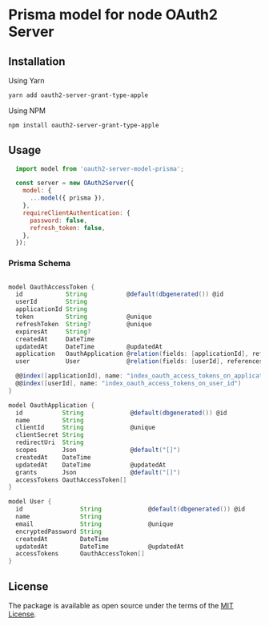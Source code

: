 # Prisma model for node OAuth2 Server

## Installation

Using Yarn
```sh
yarn add oauth2-server-grant-type-apple
```

Using NPM

```sh
npm install oauth2-server-grant-type-apple
```

## Usage

```js
  import model from 'oauth2-server-model-prisma';

  const server = new OAuth2Server({
    model: {
      ...model({ prisma }),
    },
    requireClientAuthentication: {
      password: false,
      refresh_token: false,
    },
  });
```

### Prisma Schema
```groovy

model OauthAccessToken {
  id            String           @default(dbgenerated()) @id
  userId        String
  applicationId String
  token         String           @unique
  refreshToken  String?          @unique
  expiresAt     String?
  createdAt     DateTime
  updatedAt     DateTime         @updatedAt
  application   OauthApplication @relation(fields: [applicationId], references: [id])
  user          User             @relation(fields: [userId], references: [id])

  @@index([applicationId], name: "index_oauth_access_tokens_on_application_id")
  @@index([userId], name: "index_oauth_access_tokens_on_user_id")
}

model OauthApplication {
  id           String             @default(dbgenerated()) @id
  name         String
  clientId     String             @unique
  clientSecret String
  redirectUri  String
  scopes       Json               @default("[]")
  createdAt    DateTime
  updatedAt    DateTime           @updatedAt
  grants       Json               @default("[]")
  accessTokens OauthAccessToken[]
}

model User {
  id                String             @default(dbgenerated()) @id
  name              String
  email             String             @unique
  encryptedPassword String
  createdAt         DateTime
  updatedAt         DateTime           @updatedAt
  accessTokens      OauthAccessToken[]
}
```

## License

The package is available as open source under the terms of the [MIT License](https://opensource.org/licenses/MIT).

[oauth2-server]: https://github.com/oauthjs/node-oauth2-server
